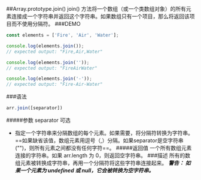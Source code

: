 ##Array.prototype.join()
join() 方法将一个数组（或一个类数组对象）的所有元素连接成一个字符串并返回这个字符串。如果数组只有一个项目，那么将返回该项目而不使用分隔符。
###DEMO
```javascript
const elements = ['Fire', 'Air', 'Water'];

console.log(elements.join());
// expected output: "Fire,Air,Water"

console.log(elements.join(''));
// expected output: "FireAirWater"

console.log(elements.join('-'));
// expected output: "Fire-Air-Water"
```
###语法
```javascript
arr.join([separator])
```
#####参数
separator 可选
- 指定一个字符串来分隔数组的每个元素。如果需要，将分隔符转换为字符串。==如果缺省该值，数组元素用逗号（,）分隔。如果separator是空字符串 ("")，则所有元素之间都没有任何字符==。 
#####返回值
一个所有数组元素连接的字符串。如果 arr.length 为 0，则返回空字符串。
###描述
所有的数组元素被转换成字符串，再用一个分隔符将这些字符串连接起来。
***警告： 如果一个元素为 undefined 或 null，它会被转换为空字符串。***